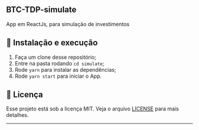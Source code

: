 ## BTC-TDP-simulate
App em ReactJs, para simulação de investimentos 

## 🚀 Instalação e execução

1. Faça um clone desse repositório;
2. Entre na pasta rodando `cd simulate`;
3. Rode `yarn` para instalar as dependências;
4. Rode `yarn start` para iniciar o App.

## :memo: Licença

Esse projeto está sob a licença MIT. Veja o arquivo [LICENSE](LICENSE.md) para mais detalhes.

---
